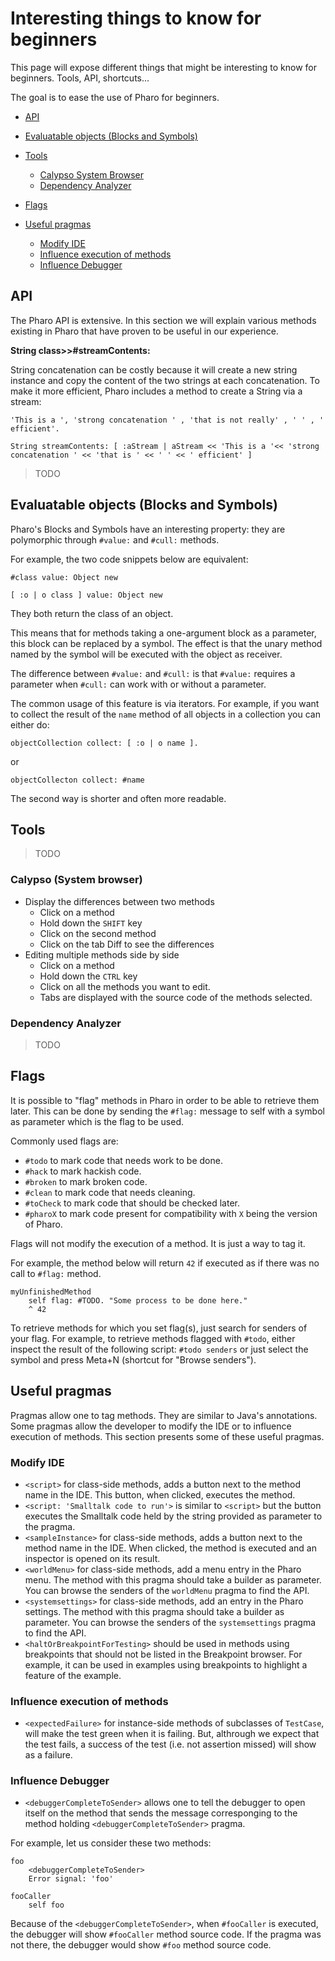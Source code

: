 # Interesting things to know for beginners

This page will expose different things that might be interesting to know for beginners. Tools, API, shortcuts...

The goal is to ease the use of Pharo for beginners.

- [API](#api)
- [Evaluatable objects (Blocks and Symbols)](#evaluatable-objects--blocks-and-symbols-)
- [Tools](#tools)
  * [Calypso System Browser](#calypso)
  * [Dependency Analyzer](#dependency-analyzer)
  
- [Flags](#flags)
- [Useful pragmas](#useful-pragmas)
  * [Modify IDE](#modify-ide)
  * [Influence execution of methods](#influence-execution-of-methods)
  * [Influence Debugger](#influence-debugger)

## API

The Pharo API is extensive. In this section we will explain various methods existing in Pharo that have proven to be useful in our experience.

**String class>>#streamContents:**

String concatenation can be costly because it will create a new string instance and copy the content of the two strings at each concatenation. To make it more efficient, Pharo includes a method to create a String via a stream:

```Smalltalk
'This is a ', 'strong concatenation ' , 'that is not really' , ' ' , ' efficient'.

String streamContents: [ :aStream | aStream << 'This is a '<< 'strong concatenation ' << 'that is ' << ' ' << ' efficient' ]
```

> TODO

## Evaluatable objects (Blocks and Symbols)
Pharo's Blocks and Symbols have an interesting property: they are polymorphic through `#value:` and `#cull:` methods.

For example, the two code snippets below are equivalent:

```Smalltalk
#class value: Object new
```

```
[ :o | o class ] value: Object new
```

They both return the class of an object.

This means that for methods taking a one-argument block as a parameter, this block can be replaced by a symbol. The effect is that the unary method named by the symbol will be executed with the object as receiver.

The difference between `#value:` and `#cull:` is that `#value:` requires a parameter when `#cull:` can work with or without a parameter.

The common usage of this feature is via iterators. For example, if you want to collect the result of the `name` method of all objects in a collection you can either do:

```
objectCollection collect: [ :o | o name ].
```

or

```
objectCollecton collect: #name
```

The second way is shorter and often more readable.

## Tools

> TODO

### Calypso (System browser)

- Display the differences between two methods
	* Click on a method
	* Hold down the `SHIFT` key
	* Click on the second method
	* Click on the tab Diff to see the differences
- Editing multiple methods side by side
	* Click on a method
	* Hold down the `CTRL` key
	* Click on all the methods you want to edit. 
	* Tabs are displayed with the source code of the methods selected.

### Dependency Analyzer

> TODO

## Flags

It is possible to "flag" methods in Pharo in order to be able to retrieve them later. This can be done by sending the `#flag:` message to self with a symbol as parameter which is the flag to be used.

Commonly used flags are:
- `#todo` to mark code that needs work to be done.
- `#hack` to mark hackish code.
- `#broken` to mark broken code.
- `#clean` to mark code that needs cleaning.
- `#toCheck` to mark code that should be checked later.
- `#pharoX` to mark code present for compatibility with `X` being the version of Pharo.

Flags will not modify the execution of a method. It is just a way to tag it.

For example, the method below will return `42` if executed as if there was no call to `#flag:` method.

```
myUnfinishedMethod
	self flag: #TODO. "Some process to be done here."
	^ 42
```

To retrieve methods for which you set flag(s), just search for senders of your flag. For example, to retrieve methods flagged with `#todo`, either inspect the result of the following script: `#todo senders` or just select the symbol and press Meta+N (shortcut for "Browse senders").

## Useful pragmas

Pragmas allow one to tag methods. They are similar to Java's annotations. Some pragmas allow the developer to modify the IDE or to influence execution of methods. This section presents some of these useful pragmas.

### Modify IDE

- `<script>` for class-side methods, adds a button next to the method name in the IDE. This button, when clicked, executes the method.
- `<script: 'Smalltalk code to run'>` is similar to `<script>` but the button executes the Smalltalk code held by the string provided as parameter to the pragma.
- `<sampleInstance>` for class-side methods, adds a button next to the method name in the IDE. When clicked, the method is executed and an inspector is opened on its result.
- `<worldMenu>` for class-side methods, add a menu entry in the Pharo menu. The method with this pragma should take a builder as parameter. You can browse the senders of the `worldMenu` pragma to find the API.
- `<systemsettings>` for class-side methods, add an entry in the Pharo settings. The method with this pragma should take a builder as parameter. You can browse the senders of the `systemsettings` pragma to find the API.
- `<haltOrBreakpointForTesting>` should be used in methods using breakpoints that should not be listed in the Breakpoint browser. For example, it can be used in examples using breakpoints to highlight a feature of the example.

### Influence execution of methods

- `<expectedFailure>` for instance-side methods of subclasses of `TestCase`, will make the test green when it is failing. But, althrough we expect that the test fails, a success of the test (i.e. not assertion missed) will show as a failure.

### Influence Debugger
- `<debuggerCompleteToSender>` allows one to tell the debugger to open itself on the method that sends the message corresponging to the method holding `<debuggerCompleteToSender>` pragma.

For example, let us consider these two methods:
```st
foo
	<debuggerCompleteToSender>
	Error signal: 'foo'
```

```st
fooCaller
	self foo
```

Because of the `<debuggerCompleteToSender>`, when `#fooCaller` is executed, the debugger will show `#fooCaller` method source code.
If the pragma was not there, the debugger would show `#foo` method source code.
